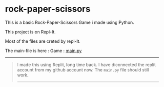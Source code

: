 # rock-paper-scissors
This is a basic Rock-Paper-Scissors Game i made using Python.

This project is on Repl-It.

Most of the files are creted by repl-It.

The main-file is here :
Game : [main.py](main.py)

***

> I made this using Replit, long time back. I have diconnected the replit account from my github account now. The `main.py` file should still work.
>
> ***

